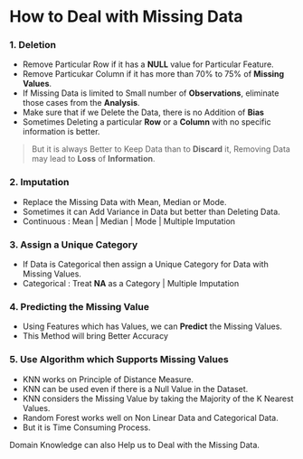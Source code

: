 # How to Deal with Missing Data

### 1. Deletion
- Remove Particular Row if it has a **NULL** value for Particular Feature.
- Remove Particukar Column if it has more than 70% to 75% of **Missing Values**.
- If Missing Data is limited to Small number of **Observations**, eliminate those cases from the **Analysis**.
- Make sure that if we Delete the Data, there is no Addition of **Bias** 
- Sometimes Deleting a particular **Row** or a **Column** with no specific information is better.

> But it is always Better to Keep Data than to **Discard** it, Removing Data may lead to **Loss** of **Information**.

### 2. Imputation
- Replace the Missing Data with Mean, Median or Mode.
- Sometimes it can Add Variance in Data but better than Deleting Data.
- Continuous : Mean | Median | Mode | Multiple Imputation

### 3. Assign a Unique Category
- If Data is Categorical then assign a Unique Category for Data with Missing Values.  
- Categorical : Treat **NA** as a Category | Multiple Imputation 

### 4. Predicting the Missing Value
- Using Features which has Values, we can **Predict** the Missing Values.
- This Method will bring Better Accuracy 

### 5. Use Algorithm which Supports Missing Values
- KNN works on Principle of Distance Measure.
- KNN can be used even if there is a Null Value in the Dataset.
- KNN considers the Missing Value by taking the Majority of the K Nearest Values.
- Random Forest works well on Non Linear Data and Categorical Data.
- But it is Time Consuming Process.

Domain Knowledge can also Help us to Deal with the Missing Data.
